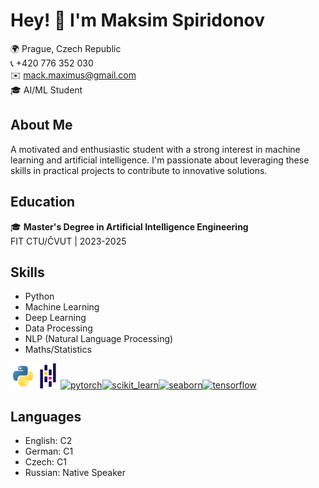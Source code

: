 # Hey! 👋 I'm Maksim Spiridonov

🌍 Prague, Czech Republic  
📞 +420 776 352 030  
✉️ mack.maximus@gmail.com  
🎓 AI/ML Student  


## About Me

A motivated and enthusiastic student with a strong interest in machine learning and artificial intelligence.
I'm passionate about leveraging these skills in practical projects to contribute to innovative solutions.

## Education

🎓 **Master's Degree in Artificial Intelligence Engineering**  
FIT CTU/ČVUT | 2023-2025  

## Skills

- Python
- Machine Learning
- Deep Learning
- Data Processing
- NLP (Natural Language Processing)
- Maths/Statistics

<p align="left">
  <a href="https://www.python.org" target="_blank" rel="noreferrer"><img src="https://raw.githubusercontent.com/devicons/devicon/master/icons/python/python-original.svg" alt="python" width="40" height="40"/></a><a href="https://pandas.pydata.org/" target="_blank" rel="noreferrer"><img src="https://raw.githubusercontent.com/devicons/devicon/2ae2a900d2f041da66e950e4d48052658d850630/icons/pandas/pandas-original.svg" alt="pandas" width="40" height="40"/></a><a href="https://pytorch.org/" target="_blank" rel="noreferrer"><img src="https://www.vectorlogo.zone/logos/pytorch/pytorch-icon.svg" alt="pytorch" width="40" height="40"/></a><a href="https://scikit-learn.org/" target="_blank" rel="noreferrer"><img src="https://upload.wikimedia.org/wikipedia/commons/0/05/Scikit_learn_logo_small.svg" alt="scikit_learn" width="40" height="40"/></a><a href="https://seaborn.pydata.org/" target="_blank" rel="noreferrer"><img src="https://seaborn.pydata.org/_images/logo-mark-lightbg.svg" alt="seaborn" width="40" height="40"/></a><a href="https://www.tensorflow.org" target="_blank" rel="noreferrer"><img src="https://www.vectorlogo.zone/logos/tensorflow/tensorflow-icon.svg" alt="tensorflow" width="40" height="40"/></a>
</p>

## Languages

- English: C2
- German: C1
- Czech: C1
- Russian: Native Speaker

